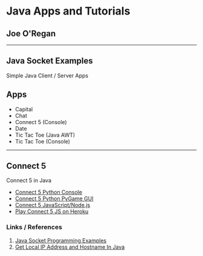 # Java Apps and Tutorials
## Joe O'Regan

---

## Java Socket Examples

Simple Java Client / Server Apps


## Apps

* Capital
* Chat
* Connect 5 (Console)
* Date
* Tic Tac Toe (Java AWT)
* Tic Tac Toe (Console)

---

## Connect 5

Connect 5 in Java

* [Connect 5 Python Console](https://github.com/joeaoregan/Python-GamesAndTutorials/tree/master/Connect5-Console)
* [Connect 5 Python PyGame GUI](https://github.com/joeaoregan/Python-GamesAndTutorials/tree/master/Connect5-GUI)
* [Connect 5 JavaScript/Node.js](https://github.com/joeaoregan/Connect5-JS)
* [Play Connect 5 JS on Heroku](https://connect5-jor.herokuapp.com/)

### Links / References


1. [Java Socket Programming Examples](http://cs.lmu.edu/~ray/notes/javanetexamples/)
2. [Get Local IP Address and Hostname In Java](http://www.technicalkeeda.com/java-tutorials/get-local-ip-address-and-hostname-in-java)
